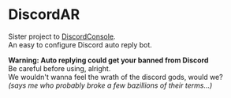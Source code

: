 # DiscordAR
Sister project to [DiscordConsole](https://github.com/legolord208/DiscordConsole).  
An easy to configure Discord auto reply bot.

**Warning: Auto replying could get your banned from Discord**  
Be careful before using, alright.  
We wouldn't wanna feel the wrath of the discord gods, would we?  
*(says me who probably broke a few bazillions of their terms...)*
